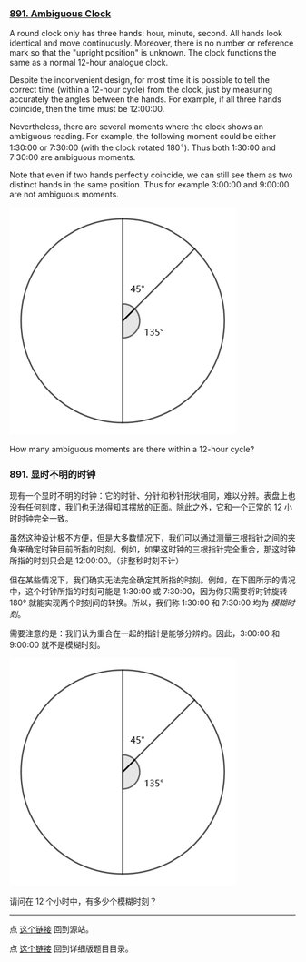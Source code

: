 ### [891. Ambiguous Clock](https://projecteuler.net/problem=891)

A round clock only has three hands: hour, minute, second. All hands look identical and move continuously. Moreover, there is no number or reference mark so that the "upright position" is unknown. The clock functions the same as a normal 12-hour analogue clock.

Despite the inconvenient design, for most time it is possible to tell the correct time (within a 12-hour cycle) from the clock, just by measuring accurately the angles between the hands. For example, if all three hands coincide, then the time must be 12:00:00.

Nevertheless, there are several moments where the clock shows an ambiguous reading. For example, the following moment could be either 1:30:00 or 7:30:00 (with the clock rotated $180^\circ$). Thus both 1:30:00 and 7:30:00 are ambiguous moments.

Note that even if two hands perfectly coincide, we can still see them as two distinct hands in the same position. Thus for example 3:00:00 and 9:00:00 are not ambiguous moments.

![](images/0891_clock.png)

How many ambiguous moments are there within a 12-hour cycle?

### 891. 显时不明的时钟

现有一个显时不明的时钟：它的时针、分针和秒针形状相同，难以分辨。表盘上也没有任何刻度，我们也无法得知其摆放的正面。除此之外，它和一个正常的 12 小时时钟完全一致。

虽然这种设计极不方便，但是大多数情况下，我们可以通过测量三根指针之间的夹角来确定时钟目前所指的时刻。例如，如果这时钟的三根指针完全重合，那这时钟所指的时刻只会是 12:00:00。（非整秒时刻不计）

但在某些情况下，我们确实无法完全确定其所指的时刻。例如，在下图所示的情况中，这个时钟所指的时刻可能是 1:30:00 或 7:30:00，因为你只需要将时钟旋转 180° 就能实现两个时刻间的转换。所以，我们称 1:30:00 和 7:30:00 均为 *模糊时刻*。

需要注意的是：我们认为重合在一起的指针是能够分辨的。因此，3:00:00 和 9:00:00 就不是模糊时刻。

![](images/0891_clock.png)

请问在 12 个小时中，有多少个模糊时刻？

---

点 [这个链接](https://fsy-juruo.github.io/pe-chinese-translation/) 回到源站。

点 [这个链接](https://fsy-juruo.github.io/pe-chinese-translation/detailed_content_archives.html) 回到详细版题目目录。


